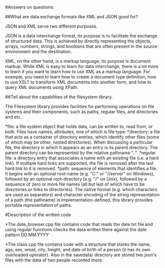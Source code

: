 #Answers on questions:

##What are data exchange formats like XML and JSON good for?

JSON and XML serve two different purposes.

JSON is a data interchange format, its purpose is to facilitate the exchange of structured data. This is achieved by directly representing the objects, arrays, numbers, strings, and booleans that are often present in the source environment and the destination.

XML, on the other hand, is a markup language, its purpose is document markup. While XML is easy to learn for data interchange, there is a lot more to learn if you want to learn how to use XML as a markup language. For example, you need to learn how to create a document type definition, how to use XSLT to transform XML documents into another form, and how to query XML documents using XPath.

##Tell about the capabilities of the filesystem library. 

The Filesystem library provides facilities for performing operations on file systems and their components, such as paths, regular files, and directories and etc.

*file: a file system object that holds data, can be written to, read from, or both. Files have names, attributes, one of which is file type: 
*directory: a file that acts as a container of directory entries, which identify other files (some of which may be other, nested directories). When discussing a particular file, the directory in which it appears as an entry is its parent directory. The parent directory can be represented by the relative pathname "..".
*regular file: a directory entry that associates a name with an existing file (i.e. a hard link). If multiple hard links are supported, the file is removed after the last hard link to it is removed.
*path: sequence of elements that identifies a file. It begins with an optional root-name (e.g. "C:" or "//server" on Windows), followed by an optional root-directory (e.g. "/" on Unix), followed by a sequence of zero or more file names (all but last of which have to be directories or links to directories). The native format (e.g. which characters are used as separators) and character encoding of the string representation of a path (the pathname) is implementation-defined, this library provides portable representation of paths. 
       
#Description of the written code

*The date_browser.cpp file contains code that reads the date.txt file and using regular functions checks the data written there against the date pattern DD.MM.YYYY

*The class.cpp file contains code with a structure that stores the name, age, sex, email, city, height, and date of birth of a person (it has its own overloaded operator). Also in the savedata/ directory are stored two json's files with the data of two people recorded there.
